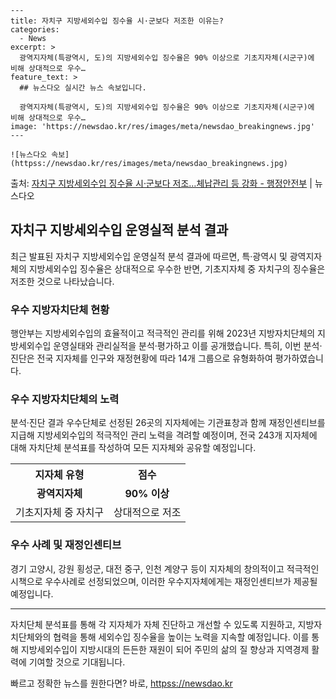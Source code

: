     ---
    title: 자치구 지방세외수입 징수율 시·군보다 저조한 이유는?
    categories:
      - News
    excerpt: >
      광역지자체(특광역시, 도)의 지방세외수입 징수율은 90% 이상으로 기초지자체(시군구)에 비해 상대적으로 우수…
    feature_text: >
      ## 뉴스다오 실시간 뉴스 속보입니다.
    
      광역지자체(특광역시, 도)의 지방세외수입 징수율은 90% 이상으로 기초지자체(시군구)에 비해 상대적으로 우수…
    image: 'https://newsdao.kr/res/images/meta/newsdao_breakingnews.jpg'
    ---
    
    ![뉴스다오 속보](httpss://newsdao.kr/res/images/meta/newsdao_breakingnews.jpg)

<p>출처: <a href="httpss://newsdao.kr/2847" rel="dofollow">자치구 지방세외수입 징수율 시·군보다 저조…체납관리 등 강화 - 행정안전부</a> | 뉴스다오</p>

<h2 data-ke-size="size26">자치구 지방세외수입 운영실적 분석 결과</h2>
<p data-ke-size="size16">최근 발표된 자치구 지방세외수입 운영실적 분석 결과에 따르면, 특·광역시 및 광역지자체의 지방세외수입 징수율은 상대적으로 우수한 반면, 기초지자체 중 자치구의 징수율은 저조한 것으로 나타났습니다.</p>

<h3>우수 지방자치단체 현황</h3>
<p data-ke-size="size16">행안부는 지방세외수입의 효율적이고 적극적인 관리를 위해 2023년 지방자치단체의 지방세외수입 운영실태와 관리실적을 분석·평가하고 이를 공개했습니다. 특히, 이번 분석·진단은 전국 지자체를 인구와 재정현황에 따라 14개 그룹으로 유형화하여 평가하였습니다.</p>

<h3>우수 지방자치단체의 노력</h3>
<p data-ke-size="size16">분석·진단 결과 우수단체로 선정된 26곳의 지자체에는 기관표창과 함께 재정인센티브를 지급해 지방세외수입의 적극적인 관리 노력을 격려할 예정이며, 전국 243개 지자체에 대해 자치단체 분석표를 작성하여 모든 지자체와 공유할 예정입니다.</p>

<table>
  <tr>
    <th>지자체 유형</th>
    <th>점수</th>
  </tr>
  <tr>
    <td style="text-align: center; height: 17px;"><b>광역지자체</b></td>
    <td style="text-align: center; height: 17px;"><b>90% 이상</b></td>
  </tr>
  <tr>
    <td style="text-align: center; height: 17px;">기초지자체 중 자치구</td>
    <td style="text-align: center; height: 17px;">상대적으로 저조</td>
  </tr>
</table>

<h3>우수 사례 및 재정인센티브</h3>
<p data-ke-size="size16">경기 고양시, 강원 횡성군, 대전 중구, 인천 계양구 등이 지자체의 창의적이고 적극적인 시책으로 우수사례로 선정되었으며, 이러한 우수지자체에게는 재정인센티브가 제공될 예정입니다.</p>

<hr>

<p data-ke-size="size16">자치단체 분석표를 통해 각 지자체가 자체 진단하고 개선할 수 있도록 지원하고, 지방자치단체와의 협력을 통해 세외수입 징수율을 높이는 노력을 지속할 예정입니다. 이를 통해 지방세외수입이 지방시대의 든든한 재원이 되어 주민의 삶의 질 향상과 지역경제 활력에 기여할 것으로 기대됩니다.</p> 

빠르고 정확한 뉴스를 원한다면? 바로, <a href="httpss://newsdao.kr" rel="dofollow">httpss://newsdao.kr</a>


    